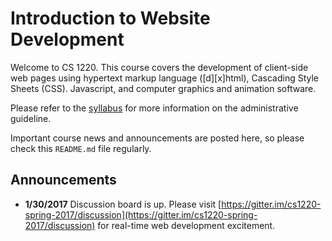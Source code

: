 # Introduction to Website Development

Welcome to CS 1220.  This course covers the development of client-side web pages using hypertext markup language ([d][x]html), Cascading Style Sheets (CSS). Javascript, and computer graphics and animation software.

Please refer to the [syllabus](SYLLABUS.md) for more information on the administrative guideline.

Important course news and announcements are posted here, so please check this `README.md` file regularly.

## Announcements

- **1/30/2017** Discussion board is up.  Please visit [https://gitter.im/cs1220-spring-2017/discussion](https://gitter.im/cs1220-spring-2017/discussion) for real-time web development excitement.


